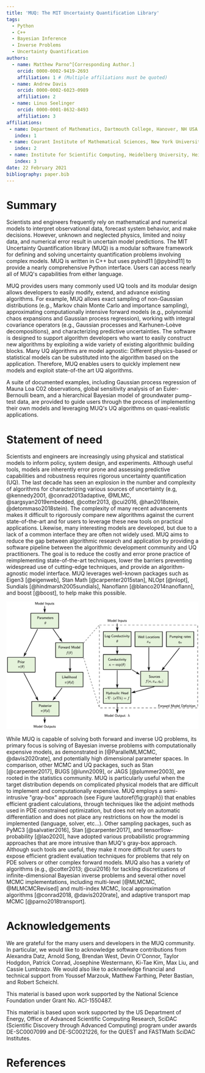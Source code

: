 ```yaml
---
title: 'MUQ: The MIT Uncertainty Quantification Library'
tags:
  - Python
  - C++
  - Bayesian Inference
  - Inverse Problems
  - Uncertainty Quantification
authors:
  - name: Matthew Parno^[Corresponding Author.]
    orcid: 0000-0002-9419-2693
    affiliation: 1 # (Multiple affiliations must be quoted)
  - name: Andrew Davis
    orcid: 0000-0002-6023-0989
    affiliation: 2
  - name: Linus Seelinger
    orcid: 0000-0001-8632-8493
    affiliation: 3
affiliations:
 - name: Department of Mathematics, Dartmouth College, Hanover, NH USA
   index: 1
 - name: Courant Institute of Mathematical Sciences, New York University, New York, NY USA
   index: 2
 - name: Institute for Scientific Computing, Heidelberg University, Heidelberg, Germany
   index: 3
date: 22 February 2021
bibliography: paper.bib
---
```


# Summary

Scientists and engineers frequently rely on mathematical and numerical models to interpret observational data, forecast system behavior, and make decisions. However, unknown and neglected physics, limited and noisy data, and numerical error result in uncertain model predictions. The MIT Uncertainty Quantification library (MUQ) is a modular software framework for defining and solving uncertainty quantification problems involving complex models.  MUQ is written in C++ but uses pybind11 [@pybind11] to provide a nearly comprehensive Python interface.  Users can access nearly all of MUQ's capabilities from either language.

MUQ provides users many commonly used UQ tools and its modular design allows developers to easily modify, extend, and advance existing algorithms. For example, MUQ allows exact sampling of non-Gaussian distributions (e.g., Markov chain Monte Carlo and importance sampling), approximating computationally intensive forward models (e.g., polynomial chaos expansions and Gaussian process regression), working with integral covariance operators (e.g., Gaussian processes and Karhunen-Lo&egrave;ve decompositions), and characterizing predictive uncertainties. The software is designed to support algorithm developers who want to easily construct new algorithms by exploiting a wide variety of existing algorithmic building blocks. Many UQ algorithms are model agnostic: Different physics-based or statistical models can be substituted into the algorithm based on the application. Therefore, MUQ enables users to quickly implement new models and exploit state-of-the art UQ algorithms.  

A suite of documented examples, including Gaussian process regression of Mauna Loa C02 observations, global sensitivity analysis of an Euler-Bernoulli beam, and a hierarchical Bayesian model of groundwater pump-test data, are provided to guide users through the process of implementing their own models and leveraging MUQ's UQ algorithms on quasi-realistic applications.


# Statement of need

Scientists and engineers are increasingly using physical and statistical models to inform policy, system design, and experiments. Although useful tools, models are inherently error prone and assessing predictive capabilities and robustness requires rigorous uncertainty quantification (UQ). The last decade has seen an explosion in the number and complexity of algorithms for characterizing various sources of uncertainty (e.g, @kennedy2001, @conrad2013adaptive, @MLMC, @sargsyan2019embedded, @cotter2013, @cui2016, @han2018stein, @detommaso2018stein). The complexity of many recent advancements makes it difficult to rigorously compare new algorithms against the current state-of-the-art and for users to leverage these new tools on practical applications. Likewise, many interesting models are developed, but due to a lack of a common interface they are often not widely used. MUQ aims to reduce the gap between algorithmic research and application by providing a software pipeline between the algorithmic development community and UQ practitioners.  The goal is to reduce the costly and error prone practice of reimplementing state-of-the-art techniques, lower the barriers preventing widespread use of cutting-edge techniques, and provide an algorithm-agnostic model interface.  MUQ leverages well-known packages such as Eigen3 [@eigenweb], Stan Math [@carpenter2015stan], NLOpt [@nlopt], Sundials [@hindmarsh2005sundials], Nanoflann [@blanco2014nanoflann], and boost [@boost], to help make this possible.

![MUQ allows for complicated models to be constructed by connecting model components on a graph.  Here is a possible graph for a Bayesian inverse problem built on a model for groundwater flow.  MUQ treats each box as a black-box, but if all components can provide derivative information individually, e.g., through adjoint methods, then MUQ can compute gradients, Jacobians, and Hessian actions through the entire graph. \label{fig:graph}](Graph.png)

While MUQ is capable of solving both forward and inverse UQ problems, its primary focus is solving of Bayesian inverse problems with computationally expensive models, as demonstrated in [@ParallelMLMCMC, @davis2020rate], and potentially high dimensional parameter spaces. In comparison, other MCMC and UQ packages, such as Stan [@carpenter2017], BUGS [@lunn2009], or JAGS [@plummer2003], are rooted in the statistics community. MUQ is particularly useful when the target distribution depends on complicated physical models that are difficult to implement and computationally expensive. MUQ employs a semi-intrusive "gray-box" approach (see Figure \autoref{fig:graph}) that enables efficient gradient calculations, through techniques like the adjoint methods used in PDE constrained optimization, but does not rely on automatic differentiation and does not place any restrictions on how the model is implemented (language, solver, etc...).  Other sampling packages, such as PyMC3 [@salvatier2016], Stan [@carpenter2017], and tensorflow-probability [@lao2020], have adopted various probabilistic programming approaches that are more intrusive than MUQ's gray-box approach. Although such tools are useful, they make it more difficult for users to expose efficient gradient evaluation techniques for problems that rely on PDE solvers or other complex forward models. MUQ also has a variety of algorithms (e.g., @cotter2013; @cui2016) for tackling discretizations of infinite-dimensional Bayesian inverse problems and several other novel MCMC implementations, including multi-level [@MLMCMC, @MLMCMCRevised] and multi-index MCMC, local approximation algorithms [@conrad2018, @davis2020rate], and adaptive transport map MCMC [@parno2018transport].


# Acknowledgements

We are grateful for the many users and developers in the MUQ community.  In particular, we would like to acknowledge software contributions from Alexandra Datz, Arnold Song, Brendan West, Devin O'Connor, Taylor Hodgdon, Patrick Conrad, Josephine Westermann, Ki-Tae Kim, Max Liu, and Cassie Lumbrazo.   We would also like to acknowledge financial and technical support from Youssef Marzouk, Matthew Farthing, Peter Bastian, and Robert Scheichl.  

This material is based upon work supported by the National Science Foundation under Grant No. ACI-1550487.

This material is based upon work supported by the US Department of Energy, Office of Advanced Scientific Computing Research, SciDAC (Scientific Discovery through Advanced Computing) program under awards DE-SC0007099 and DE-SC0021226, for the QUEST and FASTMath SciDAC Institutes.

# References
